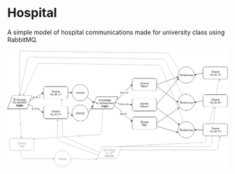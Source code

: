 # Hospital

A simple model of hospital communications made for university class using RabbitMQ.

![Example overwiev](Hospital.png)

